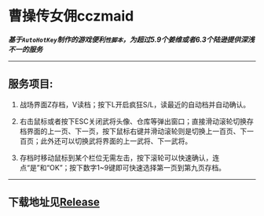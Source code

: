 # 曹操传女佣cczmaid



***基于```AutoHotKey```制作的游戏便利```性脚本```，为超过5.9个姜维或者6.3个陆逊提供深浅不一的服务***

---

## 服务项目:

1. 战场界面Z存档，V读档；按下L开启疯狂S/L，读最近的自动档并自动确认。

2. 右击鼠标或者按下ESC关闭武将头像、仓库等弹出窗口；直接滑动滚轮切换存档界面的上一页、下一页，按下鼠标右键并滑动滚轮则是切换上一百页、下一百页；此外还可以切换武将界面的上一武将、下一武将。

3. 存档时移动鼠标到某个栏位无需左击，按下滚轮可以快速确认，连点“是”和“OK”；按下数字1~9键即可快速选择第一页到第九页存档。

---

## 下载地址见[Release](https://github.com/Faith-Mian/cczmaid/releases)
